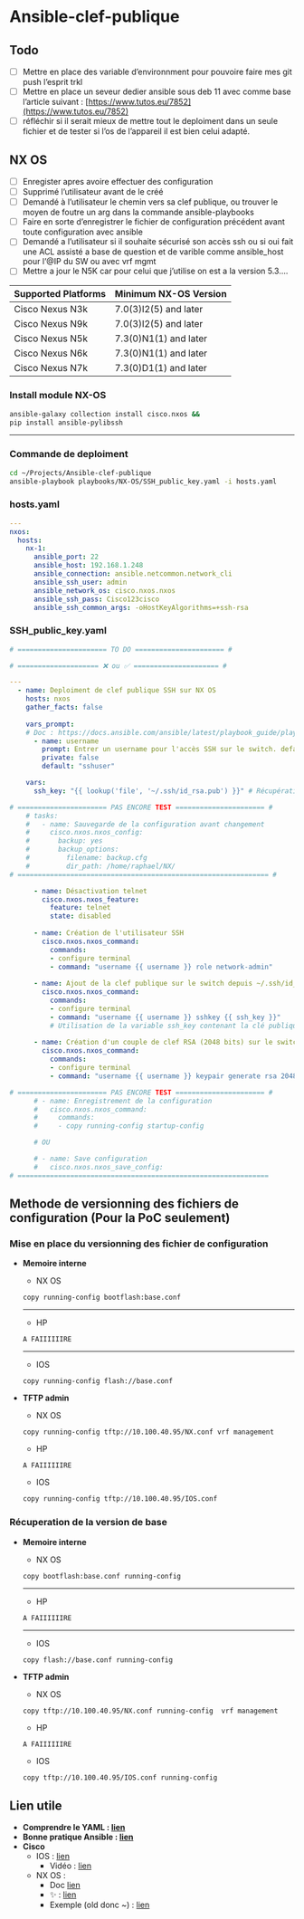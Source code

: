 # Ansible-clef-publique

## Todo

- [ ]  Mettre en place des variable d’environnment pour pouvoire faire mes git push l’esprit trkl
- [ ]  Mettre en place un seveur dedier ansible sous deb 11 avec comme base l’article suivant : [https://www.tutos.eu/7852](https://www.tutos.eu/7852)
- [ ]  réfléchir si il serait mieux de mettre tout le deploiment dans un seule fichier et de tester si l’os de l’appareil il est bien celui adapté.

## NX OS

- [ ]  Enregister apres avoire effectuer des configuration
- [ ]  Supprimé l’utilisateur avant de le créé
- [ ]  Demandé à l’utilisateur le chemin vers sa clef publique, ou trouver le moyen de foutre un arg dans la commande ansible-playbooks
- [ ]  Faire en sorte d’enregistrer le fichier de configuration précédent avant toute configuration avec ansible
- [ ]  Demandé a l’utilisateur si il souhaite sécurisé son accès ssh ou si oui fait une ACL assisté a base de question et de varible comme ansible_host pour l’@IP du SW ou avec vrf mgmt
- [ ]  Mettre a jour le N5K car pour celui que j’utilise on est a la version 5.3….

| Supported Platforms | Minimum NX-OS Version |
| --- | --- |
| Cisco Nexus N3k | 7.0(3)I2(5) and later |
| Cisco Nexus N9k | 7.0(3)I2(5) and later |
| Cisco Nexus N5k | 7.3(0)N1(1) and later |
| Cisco Nexus N6k | 7.3(0)N1(1) and later |
| Cisco Nexus N7k | 7.3(0)D1(1) and later |

### Install module NX-OS

```bash
ansible-galaxy collection install cisco.nxos &&
pip install ansible-pylibssh
```

---

### Commande de deploiment

```bash
cd ~/Projects/Ansible-clef-publique
ansible-playbook playbooks/NX-OS/SSH_public_key.yaml -i hosts.yaml
```

### hosts.yaml

```yaml
---
nxos:
  hosts:
    nx-1:
      ansible_port: 22
      ansible_host: 192.168.1.248
      ansible_connection: ansible.netcommon.network_cli
      ansible_ssh_user: admin
      ansible_network_os: cisco.nxos.nxos
      ansible_ssh_pass: Cisco123cisco
      ansible_ssh_common_args: -oHostKeyAlgorithms=+ssh-rsa
```

### SSH_public_key.yaml

```yaml
# ====================== TO DO ====================== #

# ==================== ❌ ou ✅ ===================== #

---
  - name: Deploiment de clef publique SSH sur NX OS
    hosts: nxos
    gather_facts: false
    
    vars_prompt:
    # Doc : https://docs.ansible.com/ansible/latest/playbook_guide/playbooks_prompts.html
      - name: username
        prompt: Entrer un username pour l'accès SSH sur le switch. default
        private: false
        default: "sshuser"

    vars:
      ssh_key: "{{ lookup('file', '~/.ssh/id_rsa.pub') }}" # Récupération de la clé publique SSH dans l'hote Ansible avec le chemin indiqué, faire attention au droit de lecture 

# ====================== PAS ENCORE TEST ====================== #
    # tasks:
    #   - name: Sauvegarde de la configuration avant changement
    #     cisco.nxos.nxos_config:
    #       backup: yes
    #       backup_options:
    #         filename: backup.cfg
    #         dir_path: /home/raphael/NX/
# ============================================================== #

      - name: Désactivation telnet
        cisco.nxos.nxos_feature:
          feature: telnet
          state: disabled
      
      - name: Création de l'utilisateur SSH
        cisco.nxos.nxos_command:
          commands:
          - configure terminal
          - command: "username {{ username }} role network-admin"
      
      - name: Ajout de la clef publique sur le switch depuis ~/.ssh/id_rsa.pub
        cisco.nxos.nxos_command:
          commands:
          - configure terminal
          - command: "username {{ username }} sshkey {{ ssh_key }}"  
          # Utilisation de la variable ssh_key contenant la clé publique
            
      - name: Création d'un couple de clef RSA (2048 bits) sur le switch 
        cisco.nxos.nxos_command:
          commands:
          - configure terminal
          - command: "username {{ username }} keypair generate rsa 2048 force"

# ====================== PAS ENCORE TEST ====================== #
      # - name: Enregistrement de la configuration
      #   cisco.nxos.nxos_command:
      #     commands:
      #     - copy running-config startup-config

      # OU

      # - name: Save configuration
      #   cisco.nxos.nxos_save_config:
# ============================================================== 
```

## Methode de versionning des fichiers de configuration (Pour la PoC seulement)

### Mise en place du versionning des fichier de configuration

- **Memoire interne**
    - NX OS
    
    ```
    copy running-config bootflash:base.conf
    ```
    
    ---
    
    - HP
    
    ```
    A FAIIIIIIRE
    ```
    
    ---
    
    - IOS
    
    ```
    copy running-config flash://base.conf
    ```
    
- **TFTP admin**
    - NX OS
    
    ```
    copy running-config tftp://10.100.40.95/NX.conf vrf management
    ```
    
    - HP
    
    ```
    A FAIIIIIIRE
    ```
    
    - IOS
    
    ```bash
    copy running-config tftp://10.100.40.95/IOS.conf
    ```
    

### Récuperation de la version de base

- **Memoire interne**
    - NX OS
    
    ```
    copy bootflash:base.conf running-config 
    ```
    
    ---
    
    - HP
    
    ```
    A FAIIIIIIRE
    ```
    
    ---
    
    - IOS
    
    ```
    copy flash://base.conf running-config 
    ```
    
- **TFTP admin**
    - NX OS
    
    ```
    copy tftp://10.100.40.95/NX.conf running-config  vrf management
    ```
    
    - HP
    
    ```
    A FAIIIIIIRE
    ```
    
    - IOS
    
    ```bash
    copy tftp://10.100.40.95/IOS.conf running-config 
    ```
    

## Lien utile

- **Comprendre le YAML : [lien](https://docs.ansible.com/ansible/latest/reference_appendices/YAMLSyntax.html#yaml-syntax)**
- **Bonne pratique Ansible : [lien](https://docs.ansible.com/ansible/latest/tips_tricks/ansible_tips_tricks.html)**
- **Cisco**
    - IOS : [lien](https://docs.ansible.com/ansible/latest/collections/cisco/ios/ios_command_module.html)
        - Vidéo : [lien](https://youtu.be/wbVZkb8ocH4)
    - NX OS :
        - Doc [lien](https://docs.ansible.com/ansible/latest/collections/cisco/nxos/index.html)
        - ✨ : [lien](https://docs.ansible.com/ansible/latest/collections/cisco/nxos/nxos_command_module.html)
        - Exemple (old donc ~) : [lien](https://docs.ansible.com/ansible/latest/reference_appendices/playbooks_keywords.html#play)